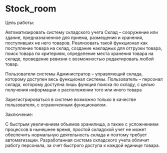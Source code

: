 # Stock_room

Цель работы:

Автоматизировать систему складского учета
Склад – сооружение или здание, предназначенное для приема, размещения и хранения, поступивших не него товаров.
Реализовать такой функционал как поступление товара на склад, создание накладных для отгрузки товара, поиск товара по критериям, определение места хранения товара на складе, проведение ревизии с возможностью редактировать любой товар. 

Пользователи системы
Администратор – управляющий склада, которому доступен весь функционал системы.
Пользователь – персонал склада, которому доступна лишь функция поиска по складу, с целью получения информации о расположении того или иного товара 

Зарегистрироваться в системе возможно только в качестве пользователя, с ограниченным функционалом.

Заключение:

С быстрым увеличением объемов хранилища, а также с усложнением процессов в нынешнее время, простой складской учет не может обеспечить  нормальную деятельность склада и поэтому требует автоматизации. 
Разработанная система складского учета обличит работу персонала, за счет быстрого доступа к каждой единице товара. 
